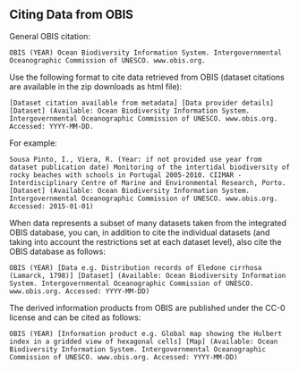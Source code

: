 ## Citing Data from OBIS

General OBIS citation:

```
OBIS (YEAR) Ocean Biodiversity Information System. Intergovernmental Oceanographic Commission of UNESCO. www.obis.org.
```

Use the following format to cite data retrieved from OBIS (dataset citations are available in the zip downloads as html file):

```
[Dataset citation available from metadata] [Data provider details] [Dataset] (Available: Ocean Biodiversity Information System. Intergovernmental Oceanographic Commission of UNESCO. www.obis.org. Accessed: YYYY-MM-DD.
```

For example:

```
Sousa Pinto, I., Viera, R. (Year: if not provided use year from dataset publication date) Monitoring of the intertidal biodiversity of rocky beaches with schools in Portugal 2005-2010. CIIMAR - Interdisciplinary Centre of Marine and Environmental Research, Porto. [Dataset] (Available: Ocean Biodiversity Information System. Intergovernmental Oceanographic Commission of UNESCO. www.obis.org. Accessed: 2015-01-01)
```

When data represents a subset of many datasets taken from the integrated OBIS database, you can, in addition to cite the individual datasets (and taking into account the restrictions set at each dataset level), also cite the OBIS database as follows:

```
OBIS (YEAR) [Data e.g. Distribution records of Eledone cirrhosa (Lamarck, 1798)] [Dataset] (Available: Ocean Biodiversity Information System. Intergovernmental Oceanographic Commission of UNESCO. www.obis.org. Accessed: YYYY-MM-DD)
```

The derived information products from OBIS are published under the CC-0 license and can be cited as follows:

```
OBIS (YEAR) [Information product e.g. Global map showing the Hulbert index in a gridded view of hexagonal cells] [Map] (Available: Ocean Biodiversity Information System. Intergovernmental Oceanographic Commission of UNESCO. www.obis.org. Accessed: YYYY-MM-DD)
```
